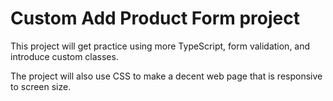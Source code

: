# Custom Add Product Form project

This project will get practice using more TypeScript, form validation, and introduce custom classes.

The project will also use CSS to make a decent web page that is responsive to screen size.